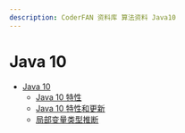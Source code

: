 ```yaml
---
description: CoderFAN 资料库 算法资料 Java10
---
```


# Java 10

- [Java 10](README.md)
  - [Java 10 特性](0837.md)
  - [Java 10 特性和更新](0838.md)
  - [局部变量类型推断](0839.md)
